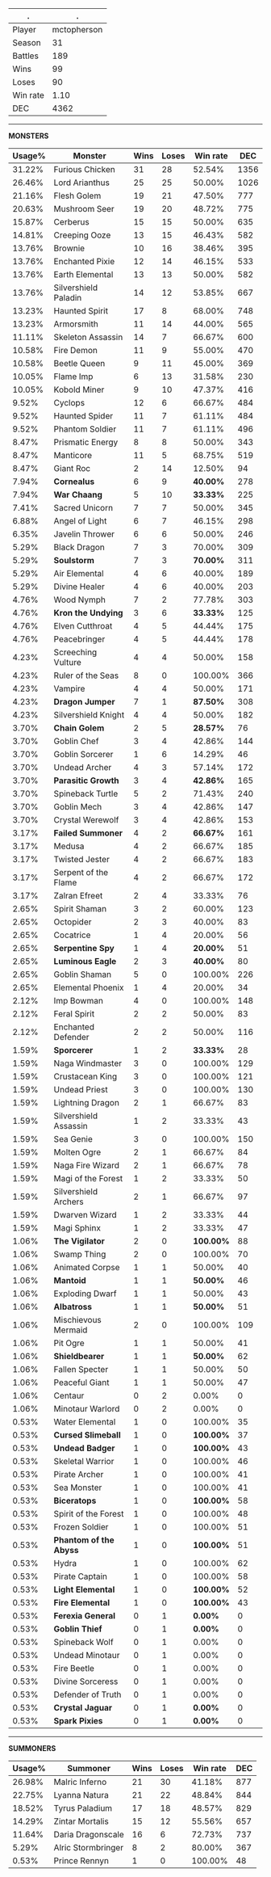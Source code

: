 .|.
|-|-
Player|mctopherson
Season|31
Battles|189
Wins|99
Loses|90
Win rate|1.10
DEC|4362

---
**MONSTERS**

Usage%|Monster|Wins|Loses|Win rate|DEC|
-|-|-|-|-|-|
31.22%|Furious Chicken|31|28|52.54%|1356|
26.46%|Lord Arianthus|25|25|50.00%|1026|
21.16%|Flesh Golem|19|21|47.50%|777|
20.63%|Mushroom Seer|19|20|48.72%|775|
15.87%|Cerberus|15|15|50.00%|635|
14.81%|Creeping Ooze|13|15|46.43%|582|
13.76%|Brownie|10|16|38.46%|395|
13.76%|Enchanted Pixie|12|14|46.15%|533|
13.76%|Earth Elemental|13|13|50.00%|582|
13.76%|Silvershield Paladin|14|12|53.85%|667|
13.23%|Haunted Spirit|17|8|68.00%|748|
13.23%|Armorsmith|11|14|44.00%|565|
11.11%|Skeleton Assassin|14|7|66.67%|600|
10.58%|Fire Demon|11|9|55.00%|470|
10.58%|Beetle Queen|9|11|45.00%|369|
10.05%|Flame Imp|6|13|31.58%|230|
10.05%|Kobold Miner|9|10|47.37%|416|
9.52%|Cyclops|12|6|66.67%|484|
9.52%|Haunted Spider|11|7|61.11%|484|
9.52%|Phantom Soldier|11|7|61.11%|496|
8.47%|Prismatic Energy|8|8|50.00%|343|
8.47%|Manticore|11|5|68.75%|519|
8.47%|Giant Roc|2|14|12.50%|94|
7.94%|**Cornealus**|6|9|**40.00%**|278|
7.94%|**War Chaang**|5|10|**33.33%**|225|
7.41%|Sacred Unicorn|7|7|50.00%|345|
6.88%|Angel of Light|6|7|46.15%|298|
6.35%|Javelin Thrower|6|6|50.00%|246|
5.29%|Black Dragon|7|3|70.00%|309|
5.29%|**Soulstorm**|7|3|**70.00%**|311|
5.29%|Air Elemental|4|6|40.00%|189|
5.29%|Divine Healer|4|6|40.00%|203|
4.76%|Wood Nymph|7|2|77.78%|303|
4.76%|**Kron the Undying**|3|6|**33.33%**|125|
4.76%|Elven Cutthroat|4|5|44.44%|175|
4.76%|Peacebringer|4|5|44.44%|178|
4.23%|Screeching Vulture|4|4|50.00%|158|
4.23%|Ruler of the Seas|8|0|100.00%|366|
4.23%|Vampire|4|4|50.00%|171|
4.23%|**Dragon Jumper**|7|1|**87.50%**|308|
4.23%|Silvershield Knight|4|4|50.00%|182|
3.70%|**Chain Golem**|2|5|**28.57%**|76|
3.70%|Goblin Chef|3|4|42.86%|144|
3.70%|Goblin Sorcerer|1|6|14.29%|46|
3.70%|Undead Archer|4|3|57.14%|172|
3.70%|**Parasitic Growth**|3|4|**42.86%**|165|
3.70%|Spineback Turtle|5|2|71.43%|240|
3.70%|Goblin Mech|3|4|42.86%|147|
3.70%|Crystal Werewolf|3|4|42.86%|153|
3.17%|**Failed Summoner**|4|2|**66.67%**|161|
3.17%|Medusa|4|2|66.67%|185|
3.17%|Twisted Jester|4|2|66.67%|183|
3.17%|Serpent of the Flame|4|2|66.67%|172|
3.17%|Zalran Efreet|2|4|33.33%|76|
2.65%|Spirit Shaman|3|2|60.00%|123|
2.65%|Octopider|2|3|40.00%|83|
2.65%|Cocatrice|1|4|20.00%|56|
2.65%|**Serpentine Spy**|1|4|**20.00%**|51|
2.65%|**Luminous Eagle**|2|3|**40.00%**|80|
2.65%|Goblin Shaman|5|0|100.00%|226|
2.65%|Elemental Phoenix|1|4|20.00%|34|
2.12%|Imp Bowman|4|0|100.00%|148|
2.12%|Feral Spirit|2|2|50.00%|83|
2.12%|Enchanted Defender|2|2|50.00%|116|
1.59%|**Sporcerer**|1|2|**33.33%**|28|
1.59%|Naga Windmaster|3|0|100.00%|129|
1.59%|Crustacean King|3|0|100.00%|121|
1.59%|Undead Priest|3|0|100.00%|130|
1.59%|Lightning Dragon|2|1|66.67%|83|
1.59%|Silvershield Assassin|1|2|33.33%|43|
1.59%|Sea Genie|3|0|100.00%|150|
1.59%|Molten Ogre|2|1|66.67%|84|
1.59%|Naga Fire Wizard|2|1|66.67%|78|
1.59%|Magi of the Forest|1|2|33.33%|50|
1.59%|Silvershield Archers|2|1|66.67%|97|
1.59%|Dwarven Wizard|1|2|33.33%|44|
1.59%|Magi Sphinx|1|2|33.33%|47|
1.06%|**The Vigilator**|2|0|**100.00%**|88|
1.06%|Swamp Thing|2|0|100.00%|70|
1.06%|Animated Corpse|1|1|50.00%|40|
1.06%|**Mantoid**|1|1|**50.00%**|46|
1.06%|Exploding Dwarf|1|1|50.00%|43|
1.06%|**Albatross**|1|1|**50.00%**|51|
1.06%|Mischievous Mermaid|2|0|100.00%|109|
1.06%|Pit Ogre|1|1|50.00%|41|
1.06%|**Shieldbearer**|1|1|**50.00%**|62|
1.06%|Fallen Specter|1|1|50.00%|50|
1.06%|Peaceful Giant|1|1|50.00%|47|
1.06%|Centaur|0|2|0.00%|0|
1.06%|Minotaur Warlord|0|2|0.00%|0|
0.53%|Water Elemental|1|0|100.00%|35|
0.53%|**Cursed Slimeball**|1|0|**100.00%**|37|
0.53%|**Undead Badger**|1|0|**100.00%**|43|
0.53%|Skeletal Warrior|1|0|100.00%|46|
0.53%|Pirate Archer|1|0|100.00%|41|
0.53%|Sea Monster|1|0|100.00%|41|
0.53%|**Biceratops**|1|0|**100.00%**|58|
0.53%|Spirit of the Forest|1|0|100.00%|48|
0.53%|Frozen Soldier|1|0|100.00%|51|
0.53%|**Phantom of the Abyss**|1|0|**100.00%**|51|
0.53%|Hydra|1|0|100.00%|62|
0.53%|Pirate Captain|1|0|100.00%|58|
0.53%|**Light Elemental**|1|0|**100.00%**|52|
0.53%|**Fire Elemental**|1|0|**100.00%**|43|
0.53%|**Ferexia General**|0|1|**0.00%**|0|
0.53%|**Goblin Thief**|0|1|**0.00%**|0|
0.53%|Spineback Wolf|0|1|0.00%|0|
0.53%|Undead Minotaur|0|1|0.00%|0|
0.53%|Fire Beetle|0|1|0.00%|0|
0.53%|Divine Sorceress|0|1|0.00%|0|
0.53%|Defender of Truth|0|1|0.00%|0|
0.53%|**Crystal Jaguar**|0|1|**0.00%**|0|
0.53%|**Spark Pixies**|0|1|**0.00%**|0|

---
**SUMMONERS**

Usage%|Summoner|Wins|Loses|Win rate|DEC|
-|-|-|-|-|-|
26.98%|Malric Inferno|21|30|41.18%|877|
22.75%|Lyanna Natura|21|22|48.84%|844|
18.52%|Tyrus Paladium|17|18|48.57%|829|
14.29%|Zintar Mortalis|15|12|55.56%|657|
11.64%|Daria Dragonscale|16|6|72.73%|737|
5.29%|Alric Stormbringer|8|2|80.00%|367|
0.53%|Prince Rennyn|1|0|100.00%|48|
